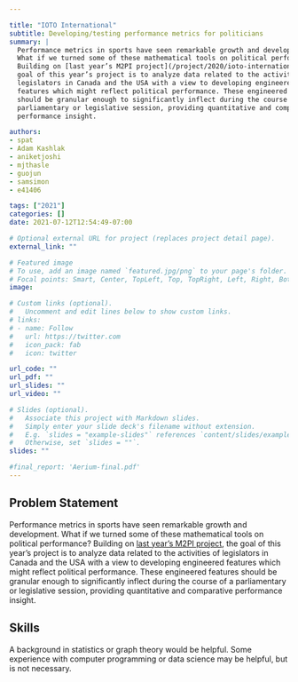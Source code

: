 ```yaml
---

title: "IOTO International"
subtitle: Developing/testing performance metrics for politicians
summary: |
  Performance metrics in sports have seen remarkable growth and development.
  What if we turned some of these mathematical tools on political performance?
  Building on [last year’s M2PI project](/project/2020/ioto-international/), the
  goal of this year’s project is to analyze data related to the activities of
  legislators in Canada and the USA with a view to developing engineered
  features which might reflect political performance. These engineered features
  should be granular enough to significantly inflect during the course of a
  parliamentary or legislative session, providing quantitative and comparative
  performance insight.

authors:
- spat
- Adam Kashlak
- aniketjoshi
- mjthasle
- guojun
- samsimon
- e41406

tags: ["2021"]
categories: []
date: 2021-07-12T12:54:49-07:00

# Optional external URL for project (replaces project detail page).
external_link: ""

# Featured image
# To use, add an image named `featured.jpg/png` to your page's folder.
# Focal points: Smart, Center, TopLeft, Top, TopRight, Left, Right, BottomLeft, Bottom, BottomRight.
image:

# Custom links (optional).
#   Uncomment and edit lines below to show custom links.
# links:
# - name: Follow
#   url: https://twitter.com
#   icon_pack: fab
#   icon: twitter

url_code: ""
url_pdf: ""
url_slides: ""
url_video: ""

# Slides (optional).
#   Associate this project with Markdown slides.
#   Simply enter your slide deck's filename without extension.
#   E.g. `slides = "example-slides"` references `content/slides/example-slides.md`.
#   Otherwise, set `slides = ""`.
slides: ""

#final_report: 'Aerium-final.pdf'
---
```


## Problem Statement

Performance metrics in sports have seen remarkable growth and development.
What if we turned some of these mathematical tools on political performance?
Building on [last year’s M2PI project](/project/2020/ioto-international/), the
goal of this year’s project is to analyze data related to the activities of
legislators in Canada and the USA with a view to developing engineered
features which might reflect political performance. These engineered features
should be granular enough to significantly inflect during the course of a
parliamentary or legislative session, providing quantitative and comparative
performance insight. 

## Skills
A background in statistics or graph theory would be helpful. Some experience
with computer programming or data science may be helpful, but is not necessary.
